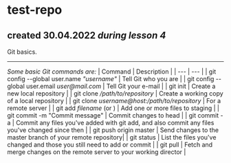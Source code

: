 # test-repo
## created 30.04.2022 *during lesson 4*
 Git basics.
*********************
_Some basic Git commands are:_
| Command | Description |
| --- | --- |
| git config --global user.name _"username"_ | Tell Git who you are |
| git config --global user.email _user@mail.com_ | Tell Git your e-mail |
| git init | Create a new local repository |
| git clone _/path/to/repository_ | Create a working copy of a local repository |
| git clone _username@host:/path/to/repository_ | For a remote server |
| git add _filename_ (or ) | Add one or more files to staging |
| git commit -m "Commit message" | Commit changes to head  |
| git commit -a | Commit any files you've added with git add, and also commit any files you've changed since then |
| git push origin master | Send changes to the master branch of your remote repository|
| git status | List the files you've changed and those you still need to add or commit |
| git pull | Fetch and merge changes on the remote server to your working director |

